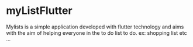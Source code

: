 # myListFlutter
Mylists is a simple application developed with flutter technology and aims with the aim of helping everyone in the to do list to do. ex: shopping list etc ...
